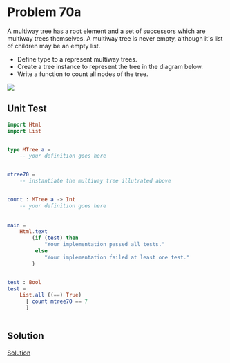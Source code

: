 # Problem 70a

A multiway tree has a root element and a set of successors which are multiway trees themselves. A multiway tree is never empty, although it's list of children may be an empty list. 

* Define type to a represent multiway trees.
* Create a tree instance to represent the tree in the diagram below. 
* Write a function to count all nodes of the tree.


![](../i/p70.gif)


## Unit Test

```elm
import Html
import List


type MTree a = 
    -- your definition goes here 


mtree70 = 
    -- instantiate the multiway tree illutrated above 


count : MTree a -> Int
    -- your definition goes here
    
    
main =
    Html.text
        (if (test) then
            "Your implementation passed all tests."
         else
            "Your implementation failed at least one test."
        )


test : Bool
test =
    List.all ((==) True)
      [ count mtree70 == 7
      ]      
      
```

## Solution
[Solution](../s/s70.md)